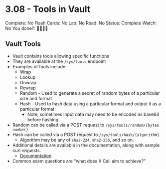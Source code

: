 # 3.08 - Tools in Vault

Complete: No
Flash Cards: No
Lab: No
Read: No
Status: Complete
Watch: No
You done?: 🌚🌚🌚🌚

## Vault Tools

- Vault contains tools allowing specific functions
- They are available at the `/sys/tools` endpoint
- Examples of tools include:
    - Wrap
    - Lookup
    - Unwrap
    - Rewrap
    - Random - Used to generate a secret of random bytes of a particular size and format
    - Hash - Used to hash data using a particular format and output it as a particular format
        - Note, sometimes input data may need to be encoded as base64 before hashing
- Random can be called via a POST request to `/sys/tools/random/{bytes number}`
- Hash can be called via a POST request to `/sys/tools/hash/{algorithm}`
    - Algorithm may be any of `sha2-224`, `sha2-256`, and so on.
- Additional details are available in the documentation, along with sample curl requests.
    - [Documentation](https://www.vaultproject.io/api-docs/system/tools).
- Common exam questions are “what does X Call aim to achieve?”
